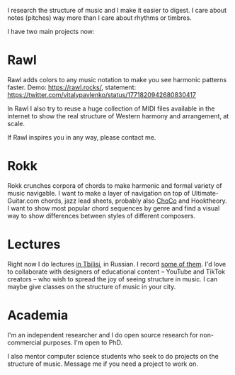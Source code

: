 I research the structure of music and I make it easier to digest. I care about notes (pitches) way more than I care about rhythms or timbres.

I have two main projects now:

# Rawl

Rawl adds colors to any music notation to make you see harmonic patterns faster. Demo: https://rawl.rocks/, statement: https://twitter.com/vitalypavlenko/status/1771820942680830417 

In Rawl I also try to reuse a huge collection of MIDI files available in the internet to show the real structure of Western harmony and arrangement, at scale.

If Rawl inspires you in any way, please contact me.

# Rokk

Rokk crunches corpora of chords to make harmonic and formal variety of music navigable. I want to make a layer of navigation on top of Ultimate-Guitar.com chords, jazz lead sheets, probably also [ChoCo](https://github.com/smashub/choco) and Hooktheory. I want to show most popular chord sequences by genre and find a visual way to show differences between styles of different composers.

# Lectures

Right now I do lectures [in Tbilisi](https://t.me/f0rthsp4ce), in Russian. I record [some of them](https://t.me/keetezh/1055). I'd love to collaborate with designers of educational content – YouTube and TikTok creators – who wish to spread the joy of seeing structure in music. I can maybe give classes on the structure of music in your city.

# Academia

I'm an independent researcher and I do open source research for non-commercial purposes. I'm open to PhD.

I also mentor computer science students who seek to do projects on the structure of music. Message me if you need a project to work on.
